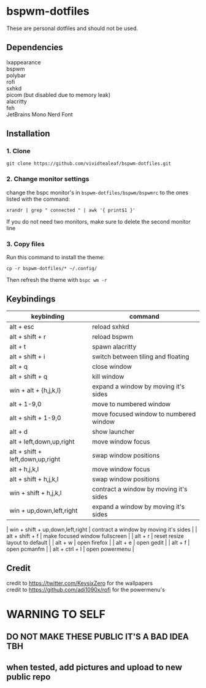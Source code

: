 # bspwm-dotfiles

These are personal dotfiles and should not be used.

## Dependencies

lxappearance  
bspwm  
polybar  
rofi  
sxhkd  
picom (but disabled due to memory leak)  
alacritty  
feh  
JetBrains Mono Nerd Font  

## Installation

### 1. Clone  
```
git clone https://github.com/vividtealeaf/bspwm-dotfiles.git  
```  

### 2. Change monitor settings  
change the bspc monitor's in ```bspwm-dotfiles/bspwm/bspwmrc``` to the ones listed with the command:  
```
xrandr | grep " connected " | awk '{ print$1 }'  
```
If you do not need two monitors, make sure to delete the second monitor line  

### 3. Copy files
Run this command to install the theme:
```
cp -r bspwm-dotfiles/* ~/.config/
```

Then refresh the theme with ```bspc wm -r```

## Keybindings
| keybinding                         | command                                |
|------------------------------------|----------------------------------------|
| alt \+ esc                         | reload sxhkd                           |
| alt \+ shift \+ r                  | reload bspwm                           |
| alt \+ t                           | spawn alacritty                        |
| alt \+ shift \+ i                  | switch between tiling and floating     |
| alt \+ q                           | close window                           |
| alt \+ shift \+ q                  | kill window                            |
| win \+ alt \+ \{h,j,k,l\}          | expand a window by moving it's sides   |
| alt \+ 1\-9,0                      | move to numbered window                |
| alt \+ shift \+ 1\-9,0             | move focused window to numbered window |
| alt \+ d                           | show launcher                          |
| alt \+ left,down,up,right          | move window focus                      |
| alt \+ shift \+ left,down,up,right | swap window positions                  |
| alt \+ h,j,k,l                     | move window focus                      |
| alt \+ shift \+ h,j,k,l            | swap window positions                  |
| win \+ shift \+ h,j,k,l            | contract a window by moving it's sides |
| win \+ up,down,left,right          | expand a window by moving it's sides   |

| win \+ shift \+ up,down,left,right | contract a window by moving it's sides |
| alt \+ shift \+ f                  | make focused window fullscreen         |
| alt \+ r                           | reset resize layout to default         |
| alt + w                            | open firefox                           |
| alt + e                            | open gedit                             |
| alt + f                            | open pcmanfm                           |
| alt + ctrl + l                     | open powermenu                         |

## Credit

credit to https://twitter.com/KeysixZero for the wallpapers  
credit to https://github.com/adi1090x/rofi for the powermenu's 

# WARNING TO SELF
## DO NOT MAKE THESE PUBLIC IT'S A BAD IDEA TBH
## when tested, add pictures and upload to new public repo
